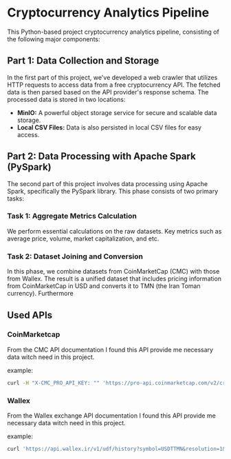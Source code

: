 # Cryptocurrency Analytics Pipeline

This Python-based project cryptocurrency analytics pipeline, consisting of the following major components:

## Part 1: Data Collection and Storage

In the first part of this project, we've developed a web crawler that utilizes HTTP requests to access data from a free cryptocurrency API. The fetched data is then parsed based on the API provider's response schema. The processed data is stored in two locations:

- **MinIO:** A powerful object storage service for secure and scalable data storage.
- **Local CSV Files:** Data is also persisted in local CSV files for easy access.

## Part 2: Data Processing with Apache Spark (PySpark)

The second part of this project involves data processing using Apache Spark, specifically the PySpark library. This phase consists of two primary tasks:

### Task 1: Aggregate Metrics Calculation

We perform essential calculations on the raw datasets. Key metrics such as average price, volume, market capitalization, and etc.

### Task 2: Dataset Joining and Conversion
In this phase, we combine datasets from CoinMarketCap (CMC) with those from Wallex. The result is a unified dataset that includes pricing information from CoinMarketCap in USD and converts it to TMN (the Iran Toman currency). Furthermore


## Used APIs 

### CoinMarketcap
From the CMC API documentation I found this API provide me necessary data witch need in this project.

example:
```bash
curl -H "X-CMC_PRO_API_KEY: "" 'https://pro-api.coinmarketcap.com/v2/cryptocurrency/quotes/latest?symbol=BTC'
```

### Wallex
From the Wallex exchange API documentation I found this API provide me necessary data witch need in this project.

example:
```bash
curl 'https://api.wallex.ir/v1/udf/history?symbol=USDTTMN&resolution=1&from=1693233309&to=1693233469'
```

